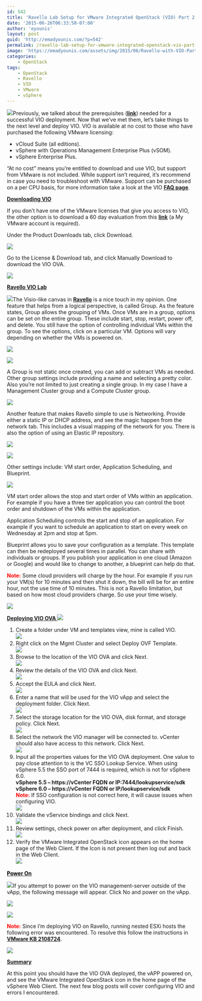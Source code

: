 ```yaml
---
id: 542
title: 'Ravello Lab Setup for VMware Integrated OpenStack (VIO) Part 2'
date: '2015-06-26T06:33:58-07:00'
author: 'eyounis'
layout: post
guid: 'http://emadyounis.com/?p=542'
permalink: /ravello-lab-setup-for-vmware-integrated-openstack-vio-part-2/
image: 'https://emadyounis.com/assets/img/2015/06/Ravello-with-VIO-Part-2.png'
categories:
    - OpenStack
tags:
    - OpenStack
    - Ravello
    - VIO
    - VMware
    - vSphere
---
```


![](https://emadyounis.com/assets/img/2015/06/Ravello-with-VIO-Part-2.png?resize=300%2C113)Previously, we talked about the prerequisites (<span style="color: #0000ff;">**[link](http://emadyounis.com/openstack/ravello-lab-setup-for-vmware-integrated-openstack-vio-part-1/)**</span>) needed for a successful VIO deployment. Now that we’ve met them, let’s take things to the next level and deploy VIO. VIO is available at no cost to those who have purchased the following VMware licensing:

- vCloud Suite (all editions).
- vSphere with Operations Management Enterprise Plus (vSOM).
- vSphere Enterprise Plus.

“At no cost” means you’re entitled to download and use VIO, but support from VMware is not included. While support isn’t required, it’s recommend in case you need to troubleshoot with VMware. Support can be purchased on a per CPU basis, for more information take a look at the VIO <span style="color: #0000ff;">**[FAQ page](https://www.vmware.com/files/pdf/openstack/VMware-Integrated-OpenStack-Faqs.pdf)**</span>.

<span style="text-decoration: underline;">**Downloading VIO**</span>

If you don’t have one of the VMware licenses that give you access to VIO, the other option is to download a 60 day evaluation from this <span style="color: #0000ff;">**[link](https://my.vmware.com/web/vmware/info/slug/datacenter_cloud_infrastructure/vmware_integrated_openstack/1_0)**</span> (a My VMware account is required).

Under the Product Downloads tab, click Download.

[![](https://emadyounis.com/assets/img/2015/06/Download-VIO.jpg?resize=1024%2C343)](https://emadyounis.com/assets/img/2015/06/Download-VIO.jpg)

Go to the License &amp; Download tab, and click Manually Download to download the VIO OVA.

[![](https://emadyounis.com/assets/img/2015/06/VIO-OVA.jpg?resize=1024%2C553)](https://emadyounis.com/assets/img/2015/06/VIO-OVA.jpg)

<span style="text-decoration: underline;">**Ravello VIO Lab**</span>

![](https://emadyounis.com/assets/img/2015/06/Lab.png?resize=86%2C81)The Visio-like canvas in <span style="color: #0000ff;">**[Ravello](http://www.ravellosystems.com/)**</span> is a nice touch in my opinion. One feature that helps from a logical perspective, is called Group. As the feature states, Group allows the grouping of VMs. Once VMs are in a group, options can be set on the entire group. These include start, stop, restart, power off, and delete. You still have the option of controlling individual VMs within the group. To see the options, click on a particular VM. Options will vary depending on whether the VMs is powered on.

[![](https://emadyounis.com/assets/img/2015/06/Ravello-Group.jpg?resize=901%2C685)](https://emadyounis.com/assets/img/2015/06/Ravello-Group.jpg)

[![](https://emadyounis.com/assets/img/2015/06/Ravello-Setting-2.jpg?resize=1024%2C489)](https://emadyounis.com/assets/img/2015/06/Ravello-Setting-2.jpg)

A Group is not static once created, you can add or subtract VMs as needed. Other group settings include providing a name and selecting a pretty color. Also you’re not limited to just creating a single group. In my case I have a Management Cluster group and a Compute Cluster group.

[![](https://emadyounis.com/assets/img/2015/06/Ravello-Group-Setting.jpg?resize=589%2C219)](https://emadyounis.com/assets/img/2015/06/Ravello-Group-Setting.jpg)

Another feature that makes Ravello simple to use is Networking. Provide either a static IP or DHCP address, and see the magic happen from the network tab. This includes a visual mapping of the network for you. There is also the option of using an Elastic IP repository.

[![](https://emadyounis.com/assets/img/2015/06/Ravello-Network.jpg?resize=693%2C412)](https://emadyounis.com/assets/img/2015/06/Ravello-Network.jpg)

[![](https://emadyounis.com/assets/img/2015/06/Ravello-Elastic-1024x388.jpg?resize=1024%2C388)](https://emadyounis.com/assets/img/2015/06/Ravello-Elastic.jpg)

Other settings include: VM start order, Application Scheduling, and Blueprint.

[![](https://emadyounis.com/assets/img/2015/06/Ravello-Setting-21.jpg?resize=1024%2C506)](https://emadyounis.com/assets/img/2015/06/Ravello-Setting-21.jpg)

VM start order allows the stop and start order of VMs within an application. For example if you have a three tier application you can control the boot order and shutdown of the VMs within the application.

Application Scheduling controls the start and stop of an application. For example if you want to schedule an application to start on every week on Wednesday at 2pm and stop at 5pm.

Blueprint allows you to save your configuration as a template. This template can then be redeployed several times in parallel. You can share with individuals or groups. If you publish your application in one cloud (Amazon or Google) and would like to change to another, a blueprint can help do that.

<span style="color: #ff0000;">**Note:**</span> Some cloud providers will charge by the hour. For example if you run your VM(s) for 10 minutes and then shut it down, the bill will be for an entire hour, not the use time of 10 minutes. This is not a Ravello limitation, but based on how most cloud providers charge. So use your time wisely.

[![](https://emadyounis.com/assets/img/2015/06/BluePrint.jpg?resize=600%2C259)](https://emadyounis.com/assets/img/2015/06/BluePrint.jpg)

<span style="text-decoration: underline;">**Deploying VIO OVA ![](https://emadyounis.com/assets/img/2015/06/OVA.png?resize=90%2C90)**</span>

1. Create a folder under VM and templates view, mine is called VIO.  
    [![](https://emadyounis.com/assets/img/2015/06/VIO-Folder.jpg?resize=705%2C263)](https://emadyounis.com/assets/img/2015/06/VIO-Folder.jpg)
2. Right click on the Mgmt Cluster and select Deploy OVF Template.  
    [![](https://emadyounis.com/assets/img/2015/06/VIO-OVA-Deploy-New.jpg?resize=537%2C742)](https://emadyounis.com/assets/img/2015/06/VIO-OVA-Deploy-New.jpg)
3. Browse to the location of the VIO OVA and click Next.  
    [![](https://emadyounis.com/assets/img/2015/06/OVA-Location.jpg?resize=960%2C561)](https://emadyounis.com/assets/img/2015/06/OVA-Location.jpg)
4. Review the details of the VIO OVA and click Next.  
    [![](https://emadyounis.com/assets/img/2015/06/Review-details-OVA.jpg?resize=958%2C565)](https://emadyounis.com/assets/img/2015/06/Review-details-OVA.jpg)
5. Accept the EULA and click Next.  
    [![](https://emadyounis.com/assets/img/2015/06/EULA-VIO.jpg?resize=961%2C572)](https://emadyounis.com/assets/img/2015/06/EULA-VIO.jpg)
6. Enter a name that will be used for the VIO vApp and select the deployment folder. Click Next.  
    [![](https://emadyounis.com/assets/img/2015/06/VIO-name-and-folder.jpg?resize=958%2C568)](https://emadyounis.com/assets/img/2015/06/VIO-name-and-folder.jpg)
7. Select the storage location for the VIO OVA, disk format, and storage policy. Click Next.  
    [![](https://emadyounis.com/assets/img/2015/06/VIO-Storage.jpg?resize=960%2C563)](https://emadyounis.com/assets/img/2015/06/VIO-Storage.jpg)
8. Select the network the VIO manager will be connected to. vCenter should also have access to this network. Click Next.  
    [![](https://emadyounis.com/assets/img/2015/06/VIO-Network.jpg?resize=957%2C563)](https://emadyounis.com/assets/img/2015/06/VIO-Network.jpg)
9. Input all the properties values for the VIO OVA deployment. One value to pay close attention to is the VC SSO Lookup Service. When using vSphere 5.5 the SSO port of 7444 is required, which is not for vSphere 6.0.  
    **vSphere 5.5 – https://vCenter FQDN or IP:7444/lookupservice/sdk**  
    **vSphere 6.0 – https://vCenter FQDN or IP/lookupservice/sdk**  
    <span style="color: #ff0000;">**Note:**</span> If SSO configuration is not correct here, it will cause issues when configuring VIO.  
    [![](https://emadyounis.com/assets/img/2015/06/Customize-VIO-OVA.jpg?resize=1024%2C548)](https://emadyounis.com/assets/img/2015/06/Customize-VIO-OVA.jpg)
10. Validate the vService bindings and click Next.  
    [![](https://emadyounis.com/assets/img/2015/06/vService-Bindings.jpg?resize=1024%2C520)](https://emadyounis.com/assets/img/2015/06/vService-Bindings.jpg)
11. Review settings, check power on after deployment, and click Finish.  
    [![](https://emadyounis.com/assets/img/2015/06/Review-VIO.jpg?resize=1024%2C520)](https://emadyounis.com/assets/img/2015/06/Review-VIO.jpg)
12. Verify the VMware Integrated OpenStack icon appears on the home page of the Web Client. If the Icon is not present then log out and back in the Web Client.  
    [![](https://emadyounis.com/assets/img/2015/06/Web-Client-ICON.jpg?resize=923%2C222)](https://emadyounis.com/assets/img/2015/06/Web-Client-ICON.jpg)

<span style="text-decoration: underline;">**<span style="color: #000000;">Power On </span>**</span>

![](https://emadyounis.com/assets/img/2015/06/power-button.png?resize=41%2C41)If you attempt to power on the VIO management-server outside of the vApp, the following message will appear. Click No and power on the vApp.

[![](https://emadyounis.com/assets/img/2015/06/VIO-Mgmt-SRV-power-on.jpg?resize=317%2C199)](https://emadyounis.com/assets/img/2015/06/VIO-Mgmt-SRV-power-on.jpg)

[![](https://emadyounis.com/assets/img/2015/06/vApp-Power-On.jpg?resize=592%2C226)](https://emadyounis.com/assets/img/2015/06/vApp-Power-On.jpg)

<span style="color: #ff0000;">**Note:**</span> Since I’m deploying VIO on Ravello, running nested ESXi hosts the following error was encountered. To resolve this follow the instructions in <span style="color: #0000ff;">**[VMware KB 2108724](http://kb.vmware.com/selfservice/microsites/search.do?language=en_US&cmd=displayKC&externalId=2108724)**</span>.

[![](https://emadyounis.com/assets/img/2015/06/Hypervisor-Error.jpg?resize=294%2C119)](https://emadyounis.com/assets/img/2015/06/Hypervisor-Error.jpg)

<span style="text-decoration: underline;">**Summary**</span>

At this point you should have the VIO OVA deployed, the vAPP powered on, and see the VMware Integrated OpenStack icon in the home page of the vSphere Web Client. The next few blog posts will cover configuring VIO and errors I encountered.
